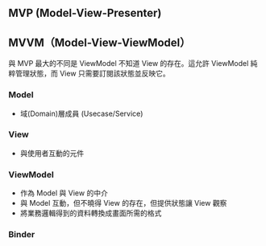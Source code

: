 ## MVP (Model-View-Presenter)


## MVVM（Model-View-ViewModel）
與 MVP 最大的不同是 ViewModel 不知道 View 的存在。這允許 ViewModel 純粹管理狀態，而 View 只需要訂閱該狀態並反映它。

### Model
- 域(Domain)層成員 (Usecase/Service)

### View
- 與使用者互動的元件

### ViewModel
- 作為 Model 與 View 的中介
- 與 Model 互動，但不曉得 View 的存在，但提供狀態讓 View 觀察
- 將業務邏輯得到的資料轉換成畫面所需的格式

### Binder







<!-- 將一個段落隱藏看不見
https://www.toptal.com/android/android-apps-mvvm-with-clean-architecture
https://cmmobile.gitbook.io/androidbook/xin-ren-xun-lian/jia-gou
-->
